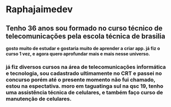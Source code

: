 # Raphajaimedev
##        Tenho 36 anos sou formado no curso técnico de telecomunicações pela **escola técnica de brasilia** 
**gosto muito de estudar e gostaria muito de aprender a criar app. já fiz o curso 1 vez, e agora quero aprofundar
mais e mais nesse universo.**
###        já fiz diversos cursos na área de telecomunicações informática e tecnologia, sou cadastrado ultimamente no CRT e passei no concurso porém até o presente momento não fui chamado, estou na espectativa. moro em taguatinga sul na qsc 19, tenho uma assistência técnica de celulares, e também faço curso de manutenção de celulares.
        
